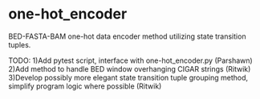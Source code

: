 # one-hot_encoder
BED-FASTA-BAM one-hot data encoder method utilizing state transition tuples. 

TODO:
1)Add pytest script, interface with one-hot_encoder.py (Parshawn)
2)Add method to handle BED window overhanging CIGAR strings (Ritwik)
3)Develop possibly more elegant state transition tuple grouping method, simplify program logic where possible (Ritwik)
